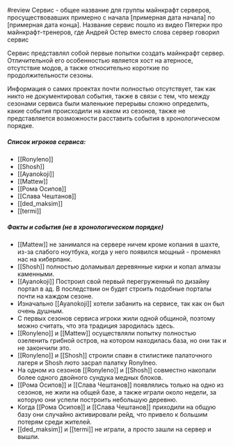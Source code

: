 #review
Сервис - общее название для группы майнкрафт серверов, просуществовавших примерно с 
начала [примерная дата начала] по [примерная дата конца]. Название сервис пошло из видео Пятерки про майнкрафт-тренеров, где Андрей Остер вместо слова сервер говорил сервис

Сервис представлял собой первые попытки создать майнкрафт сервер. Отличительной его особенностью является хост на атерносе, отсутствие модов, а также относительно короткие по продолжительности сезоны.

Информация о самих проектах почти полностью отсутствует, так как никто не документировал события, также в связи с тем, что между сезонами сервиса были маленькие перерывы сложно определить, какие события происходили на каком из сезонов, также не представляется возможности расставить события в хронологическом порядке.
##### Список игроков сервиса:
* [[Ronyleno]]
* [[Shosh]]
* [[Ayanokoji]]
* [[Mattew]]
* [[Рома Осипов]]
* [[Слава Чештанов]]
* [[ded_maksim]]
* [[termi]]
##### Факты и события (не в хронологическом порядке)
* [[Mattew]] не занимался на сервере ничем кроме копания в шахте, из-за слабого ноутбука, когда у него появился мощный - променял нас на киберпанк.
* [[Shosh]] полностью доламывал деревянные кирки и копал алмазы каменными.
* [[Ayanokoji]] Построил свой первый перегруженный по дизайну портал в ад. В последствии он будет строить подобные порталы почти на каждом сезоне.
* Изначально [[Ayanokoji]] хотели забанить на сервисе, так как он был очень душным. 
* С первых сезонов сервиса игроки жили одной общиной, поэтому можно считать, что эта традиция зародилась здесь.
* [[Ronyleno]] и [[Mattew]] осуществляли попытку полностью озеленить грибной остров, на котором находилась база, но они так и не закончили это.
* [[Ronyleno]] и [[Shosh]] строили спавн в стилистике палаточного лагеря и Shosh люто засрал палатку Ronylneo.
* На одном из сезонов [[Ronyleno]] и [[Shosh]] совместно накопали более одного двойного сундука медных блоков.
* [[Рома Осипов]] и [[Слава Чештанов]] появлялись только на одно из сезонов, не жили на общей базе, а также играли около недели, за которую они успели построить небольшую деревню.
* Когда [[Рома Осипов]] и [[Слава Чештанов]] приходили на общую базу они случайно активировали рейд, что привело к большим потерям среди жителей.
* [[ded_maksim]] и [[termi]] не играли, а просто зашли на сервер и вышли.